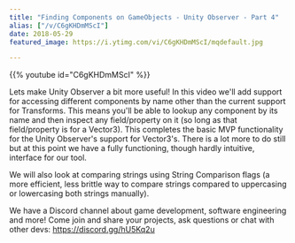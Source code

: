 ```yaml
---
title: "Finding Components on GameObjects - Unity Observer - Part 4"
alias: ["/v/C6gKHDmMScI"]
date: 2018-05-29
featured_image: https://i.ytimg.com/vi/C6gKHDmMScI/mqdefault.jpg

---
```


{{% youtube id="C6gKHDmMScI" %}}

Lets make Unity Observer a bit more useful! In this video we'll add support for accessing different components by name other than the current support for Transforms. This means you'll be able to lookup any component by its name and then inspect any field/property on it (so long as that field/property is for a Vector3). This completes the basic MVP functionality for the Unity Observer's support for Vector3's. There is a lot more to do still but at this point we have a fully functioning, though hardly intuitive, interface for our tool.

We will also look at comparing strings using String Comparison flags (a more efficient, less brittle way to compare strings compared to uppercasing or lowercasing both strings manually).

We have a Discord channel about game development, software engineering and more! Come join and share your projects, ask questions or chat with other devs: https://discord.gg/hU5Kq2u
